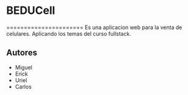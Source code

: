 # BEDUCell 
======================
Es una aplicacion web para la venta de celulares.
Aplicando los temas del curso fullstack.

Autores
--------------------
+ Miguel
+ Erick 
+ Uriel
+ Carlos
